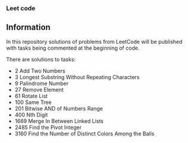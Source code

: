 ### Leet code

## Information
In this repository solutions of problems from LeetCode will be published with tasks being commented at the beginning of code.

There are solutions to tasks:
- 2 Add Two Numbers
- 3 Longest Substring Without Repeating Characters
- 9 Palindrome Number
- 27 Remove Element
- 61 Rotate List
- 100 Same Tree
- 201 Bitwise AND of Numbers Range
- 400 Nth Digit
- 1669 Merge In Between Linked Lists
- 2485 Find the Pivot Integer
- 3160 Find the Number of Distinct Colors Among the Balls